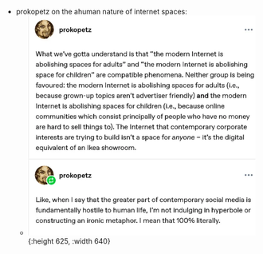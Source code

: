 - prokopetz on the ahuman nature of internet spaces:
	- ![on-internet-spaces-v0-oauqkcmtd4ye1.webp](../assets/on-internet-spaces-v0-oauqkcmtd4ye1_1746122973338_0.webp){:height 625, :width 640}